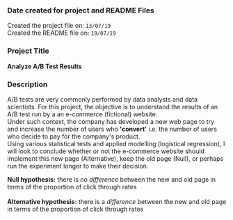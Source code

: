 ### Date created for project and README Files
Created the project file on: ```13/07/19```
<br>
Created the README file on: ```19/07/19```

### Project Title
**Analyze A/B Test Results**

### Description

A/B tests are very commonly performed by data analysts and data scientists.
For this project, the objective is to understand the results of an A/B test run by a an e-commerce (fictional) website.
<br>
Under such context, the company has developed a new web page to try and increase the number of users who **'convert'** i.e. the number of users who decide to pay for the company's product.
<br>
Using various statistical tests and applied modelling (logistical regression), I will look to conclude whether or not the e-commerce website should implement this new page (Alternative), keep the old page (Null), or perhaps run the experiment longer to make their decision.

**Null hypothesis:** there is *no difference* between the new and old page in terms of the proportion of click through rates
<br>
<br>
**Alternative hypothesis:** there is a *difference* between the new and old page in terms of the proportion of click through rates
